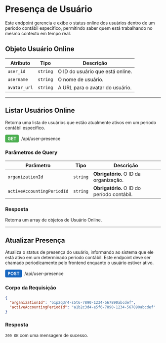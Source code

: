 # Presença de Usuário

Este endpoint gerencia e exibe o status online dos usuários dentro de um período contábil específico, permitindo saber quem está trabalhando no mesmo contexto em tempo real.

## Objeto Usuário Online

| Atributo | Tipo | Descrição |
|---|---|---|
| `user_id` | `string` | O ID do usuário que está online. |
| `username` | `string` | O nome de usuário. |
| `avatar_url` | `string` | A URL para o avatar do usuário. |

---

## Listar Usuários Online

Retorna uma lista de usuários que estão atualmente ativos em um período contábil específico.

<div style="display: flex; align-items: center; gap: 8px; margin-bottom: 16px;">
  <span style="background-color: #4CAF50; color: white; padding: 4px 8px; border-radius: 4px; font-weight: bold;">GET</span>
  <span>/api/user-presence</span>
</div>

### Parâmetros de Query

| Parâmetro | Tipo | Descrição |
|---|---|---|
| `organizationId` | `string` | **Obrigatório.** O ID da organização. |
| `activeAccountingPeriodId` | `string` | **Obrigatório.** O ID do período contábil. |

### Resposta

Retorna um array de objetos de Usuário Online.

---

## Atualizar Presença

Atualiza o status de presença do usuário, informando ao sistema que ele está ativo em um determinado período contábil. Este endpoint deve ser chamado periodicamente pelo frontend enquanto o usuário estiver ativo.

<div style="display: flex; align-items: center; gap: 8px; margin-bottom: 16px;">
  <span style="background-color: #1867C0; color: white; padding: 4px 8px; border-radius: 4px; font-weight: bold;">POST</span>
  <span>/api/user-presence</span>
</div>

### Corpo da Requisição

```json
{
  "organizationId": "o1p2q3r4-s5t6-7890-1234-567890abcdef",
  "activeAccountingPeriodId": "a1b2c3d4-e5f6-7890-1234-567890abcdef"
}
```

### Resposta

`200 OK` com uma mensagem de sucesso.